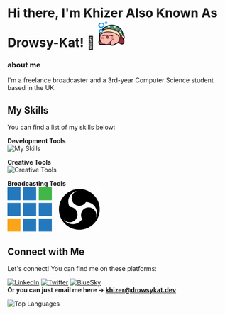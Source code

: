 # Hi there, I'm Khizer Also Known As Drowsy-Kat! 👋 [![kirby](/kirby.png)](https://x.com/emiru4444/status/863974325594009600)

### about me

I'm a freelance broadcaster and a 3rd-year Computer Science student based in the UK.

## My Skills

You can find a list of my skills below:

**Development Tools**\
![My Skills](https://skills-icons.vercel.app/api/icons?i=python,js,html,css,react,reactnative,expo,php,laravel,mysql,mongo,linux,wordpress,aws,firebase,&perline=5)

**Creative Tools**\
![Creative Tools](https://skills-icons.vercel.app/api/icons?i=ps,premierepro,xd,figma)

**Broadcasting Tools**\
![vMix](vmix.svg) &nbsp; ![obs](obs.svg)

## Connect with Me

Let's connect! You can find me on these platforms:

[![LinkedIn](https://skills-icons.vercel.app/api/icons?i=linkedin)](https://www.linkedin.com/in/khizerk/)
[![Twitter](https://skills-icons.vercel.app/api/icons?i=twitter)](https://twitter.com/drowsy_kat)
[![BlueSky](https://skills-icons.vercel.app/api/icons?i=bluesky)](https://bsky.app/profile/drowsykat.dev)\
**Or you can just email me here -> [khizer@drowsykat.dev](mailto:khizer@drowsykat.dev)**

![Top Languages](https://github-readme-stats.vercel.app/api/top-langs/?username=Drowsy-Kat&layout=compact&theme=radical)

<!--
stuf that dont work lol
## GitHub Stats
![Visitor Count](https://visitor-badge.glitch.me/badge?page_id=Drowsy-Kat.Drowsy-Kat&left_color=green&right_color=red)
![Drowsy-Kat's GitHub stats](https://github-readme-stats.vercel.app/api?username=Drowsy-Kat&show_icons=true&theme=radical)

-->
